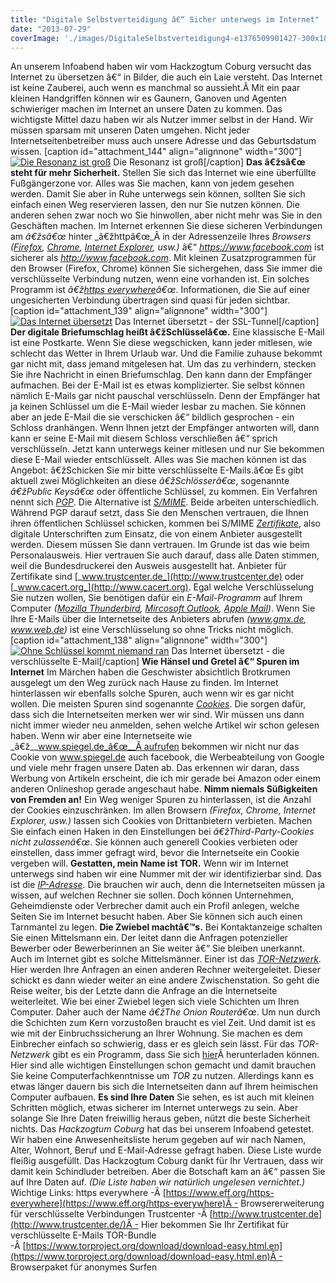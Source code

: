 ```yaml
---
title: "Digitale Selbstverteidigung â€“ Sicher unterwegs im Internet"
date: "2013-07-29"
coverImage: './images/DigitaleSelbstverteidigung4-e1376509901427-300x184.jpg'
---
```


An unserem Infoabend haben wir vom Hackzogtum Coburg versucht das Internet zu übersetzen â€“ in Bilder, die auch ein Laie versteht. Das Internet ist keine Zauberei, auch wenn es manchmal so aussieht.Â Mit ein paar kleinen Handgriffen können wir es Gaunern, Ganoven und Agenten schwieriger machen im Internet an unsere Daten zu kommen. Das wichtigste Mittel dazu haben wir als Nutzer immer selbst in der Hand. Wir müssen sparsam mit unseren Daten umgehen. Nicht jeder Internetseitenbetreiber muss auch unsere Adresse und das Geburtsdatum wissen. \[caption id="attachment\_144" align="alignnone" width="300"\][![Die Resonanz ist groß](../images/DigitaleSelbstverteidigung4-e1376509901427-300x184.jpg)](https://hackzogtum-coburg.de/wp-content/uploads/2013/07/DigitaleSelbstverteidigung4-e1376509901427.jpg) Die Resonanz ist groß\[/caption\] **Das â€žsâ€œ steht für mehr Sicherheit.** Stellen Sie sich das Internet wie eine überfüllte Fußgängerzone vor. Alles was Sie machen, kann von jedem gesehen werden. Damit Sie aber in Ruhe unterwegs sein können, sollten Sie sich einfach einen Weg reservieren lassen, den nur Sie nutzen können. Die anderen sehen zwar noch wo Sie hinwollen, aber nicht mehr was Sie in den Geschäften machen. Im Internet erkennen Sie diese sicheren Verbindungen am _â€žsâ€œ_ hinter _â€žhttpâ€œ_Â in der Adressenzeile Ihres _Browsers ([Firefox](http://www.mozilla.org/de/firefox/new/), [Chrome](https://www.google.com/intl/de/chrome/browser/), [Internet Explorer](http://windows.microsoft.com/de-de/internet-explorer/ie-10-worldwide-languages), usw.)_ â€“ _https://www.facebook.com_ ist sicherer als _http://www.facebook.com_. Mit kleinen Zusatzprogrammen für den Browser (Firefox, Chrome) können Sie sichergehen, dass Sie immer die verschlüsselte Verbindung nutzen, wenn eine vorhanden ist. Ein solches Programm ist _â€ž[https everywhere](https://www.eff.org/https-everywhere)â€œ_. Informationen, die Sie auf einer ungesicherten Verbindung übertragen sind quasi für jeden sichtbar. \[caption id="attachment\_139" align="alignnone" width="300"\][![Das Internet übersetzt](../images/DigitaleSelbstverteidigung3-300x184.jpg)](https://hackzogtum-coburg.de/wp-content/uploads/2013/07/DigitaleSelbstverteidigung3.jpg) Das Internet übersetzt - der SSL-Tunnel\[/caption\] **Der digitale Briefumschlag heißt â€žSchlüsselâ€œ.** Eine klassische E-Mail ist eine Postkarte. Wenn Sie diese wegschicken, kann jeder mitlesen, wie schlecht das Wetter in Ihrem Urlaub war. Und die Familie zuhause bekommt gar nicht mit, dass jemand mitgelesen hat. Um das zu verhindern, stecken Sie ihre Nachricht in einen Briefumschlag. Den kann dann der Empfänger aufmachen. Bei der E-Mail ist es etwas komplizierter. Sie selbst können nämlich E-Mails gar nicht pauschal verschlüsseln. Denn der Empfänger hat ja keinen Schlüssel um die E-Mail wieder lesbar zu machen. Sie können aber an jede E-Mail die sie verschicken â€“ bildlich gesprochen - ein Schloss dranhängen. Wenn Ihnen jetzt der Empfänger antworten will, dann kann er seine E-Mail mit diesem Schloss verschließen â€“ sprich verschlüsseln. Jetzt kann unterwegs keiner mitlesen und nur Sie bekommen diese E-Mail wieder entschlüsselt. Alles was Sie machen können ist das Angebot: â€žSchicken Sie mir bitte verschlüsselte E-Mails.â€œ Es gibt aktuell zwei Möglichkeiten an diese _â€žSchlösserâ€œ_, sogenannte _â€žPublic Keysâ€œ_ oder öffentliche Schlüssel, zu kommen. Ein Verfahren nennt sich [_PGP_](http://de.wikipedia.org/wiki/Pretty_Good_Privacy). Die Alternative ist [_S/MIME_](http://de.wikipedia.org/wiki/S/MIME). Beide arbeiten unterschiedlich. Während PGP darauf setzt, dass Sie den Menschen vertrauen, die Ihnen ihren öffentlichen Schlüssel schicken, kommen bei S/MIME [_Zertifikate_](http://de.wikipedia.org/wiki/Digitales_Zertifikat), also digitale Unterschriften zum Einsatz, die von einem Anbieter ausgestellt werden. Diesem müssen Sie dann vertrauen. Im Grunde ist das wie beim Personalausweis. Hier vertrauen Sie auch darauf, dass alle Daten stimmen, weil die Bundesdruckerei den Ausweis ausgestellt hat. Anbieter für Zertifikate sind [_www.trustcenter.de_](http://www.trustcenter.de) oder [_www.cacert.org_](http://www.cacert.org). Egal welche Verschlüsselung Sie nutzen wollen, Sie benötigen dafür ein _E-Mail-Programm_ auf Ihrem Computer _([Mozilla Thunderbird](http://www.mozilla.org/de/thunderbird/), [Mircosoft Outlook](http://office.microsoft.com/de-de/outlook/), [Apple Mail](http://support.apple.com/kb/HT5361?viewlocale=de_DE))_. Wenn Sie Ihre E-Mails über die Internetseite des Anbieters abrufen _(www.gmx.de, www.web.de)_ ist eine Verschlüsselung so ohne Tricks nicht möglich. \[caption id="attachment\_138" align="alignnone" width="300"\][![Ohne Schlüssel kommt niemand ran](../images/DigitaleSelbstverteidigung2-300x184.jpg)](https://hackzogtum-coburg.de/wp-content/uploads/2013/07/DigitaleSelbstverteidigung2.jpg) Das Internet übersetzt - die verschlüsselte E-Mail\[/caption\] **Wie Hänsel und Gretel â€“ Spuren im Internet** Im Märchen haben die Geschwister absichtlich Brotkrumen ausgelegt um den Weg zurück nach Hause zu finden. Im Internet hinterlassen wir ebenfalls solche Spuren, auch wenn wir es gar nicht wollen. Die meisten Spuren sind sogenannte [_Cookies_](http://de.wikipedia.org/wiki/Cookie). Die sorgen dafür, dass sich die Internetseiten merken wer wir sind. Wir müssen uns dann nicht immer wieder neu anmelden, sehen welche Artikel wir schon gelesen haben. Wenn wir aber eine Internetseite wie _â€ž__www.spiegel.de_â€œ__Â aufrufen bekommen wir nicht nur das Cookie von www.spiegel.de auch facebook, die Werbeabteilung von Google und viele mehr fragen unsere Daten ab. Das erkennen wir daran, dass Werbung von Artikeln erscheint, die ich mir gerade bei Amazon oder einem anderen Onlineshop gerade angeschaut habe. **Nimm niemals Süßigkeiten von Fremden an!** Ein Weg weniger Spuren zu hinterlassen, ist die Anzahl der Cookies einzuschränken. Im allen Browsern _(Firefox, Chrome, Internet Explorer, usw.)_ lassen sich Cookies von Drittanbietern verbieten. Machen Sie einfach einen Haken in den Einstellungen bei _â€žThird-Party-Cookies nicht zulassenâ€œ_. Sie können auch generell Cookies verbieten oder einstellen, dass immer gefragt wird, bevor die Internetseite ein Cookie vergeben will. **Gestatten, mein Name ist TOR.** Wenn wir im Internet unterwegs sind haben wir eine Nummer mit der wir identifizierbar sind. Das ist die [_IP-Adresse_](http://de.wikipedia.org/wiki/IP-Adresse). Die brauchen wir auch, denn die Internetseiten müssen ja wissen, auf welchen Rechner sie sollen. Doch können Unternehmen, Geheimdienste oder Verbrecher damit auch ein Profil anlegen, welche Seiten Sie im Internet besucht haben. Aber Sie können sich auch einen Tarnmantel zu legen. **Die Zwiebel machtâ€™s.** Bei Kontaktanzeige schalten Sie einen Mittelsmann ein. Der leitet dann die Anfragen potenzieller Bewerber oder Bewerberinnen an Sie weiter â€“ Sie bleiben unerkannt. Auch im Internet gibt es solche Mittelsmänner. Einer ist das [_TOR-Netzwerk_](https://www.torproject.org/). Hier werden Ihre Anfragen an einen anderen Rechner weitergeleitet. Dieser schickt es dann wieder weiter an eine andere Zwischenstation. So geht die Reise weiter, bis der Letzte dann die Anfrage an die Internetseite weiterleitet. Wie bei einer Zwiebel legen sich viele Schichten um Ihren Computer. Daher auch der Name _â€žThe Onion Routerâ€œ_. Um nun durch die Schichten zum Kern vorzustoßen braucht es viel Zeit. Und damit ist es wie mit der Einbruchssicherung an Ihrer Wohnung. Sie machen es dem Einbrecher einfach so schwierig, dass er es gleich sein lässt. Für das _TOR-Netzwerk_ gibt es ein Programm, dass Sie sich [hier](https://www.torproject.org/download/download-easy.html.en)Â herunterladen können. Hier sind alle wichtigen Einstellungen schon gemacht und damit brauchen Sie keine Computerfachkenntnisse um _TOR_ zu nutzen. Allerdings kann es etwas länger dauern bis sich die Internetseiten dann auf Ihrem heimischen Computer aufbauen. **Es sind Ihre Daten** Sie sehen, es ist auch mit kleinen Schritten möglich, etwas sicherer im Internet unterwegs zu sein. Aber solange Sie Ihre Daten freiwillig heraus geben, nützt die beste Sicherheit nichts. Das _Hackzogtum Coburg_ hat das bei unserem Infoabend getestet. Wir haben eine Anwesenheitsliste herum gegeben auf wir nach Namen, Alter, Wohnort, Beruf und E-Mail-Adresse gefragt haben. Diese Liste wurde fleißig ausgefüllt. Das Hackzogtum Coburg dankt für Ihr Vertrauen, dass wir damit kein Schindluder betreiben. Aber die Botschaft kam an â€“ passen Sie auf Ihre Daten auf. _(Die Liste haben wir natürlich ungelesen vernichtet.)_ Wichtige Links: https everywhere -Â [https://www.eff.org/https-everywhere](https://www.eff.org/https-everywhere)Â - Browsererweiterung für verschlüsselte Verbindungen Trustcenter -Â [http://www.trustcenter.de](http://www.trustcenter.de/)Â - Hier bekommen Sie Ihr Zertifikat für verschlüsselte E-Mails TOR-Bundle -Â [https://www.torproject.org/download/download-easy.html.en](https://www.torproject.org/download/download-easy.html.en)Â - Browserpaket für anonymes Surfen
